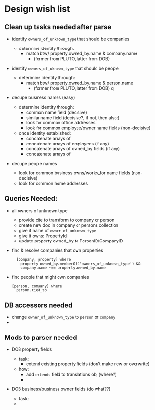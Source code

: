 # Design wish list

## Clean up tasks needed after parse

* identify `owners_of_unknown_type` that should be companies
  * determine identity through:
    * match btw/ property.owned_by.name & company.name
      * (former from PLUTO, latter from DOB)

* identify `owners_of_uknown_type` that should be people
  * deterimine identity through:
    * match btw/ property.owned_by.name & person.name
      * (former from PLUTO, latter from DOB)
    q
* dedupe business names (easy)
  * determine identity through:
    * common name field (decisive)
    * similar name field (decisive?, if not, then also:)
    * look for common office addresses
    * look for common employee/owner name fields (non-decisive)
  * once identity established:
    * concatenate arrays of 
    * concatenate arrays of employees (if any)
    * concatenate arrays of owned_by fields (if any)
    * concatenate arrays of 
  
* dedupe people names
  * look for common business owns/works_for name fields (non-decisive)
  * look for common home addresses

## Queries Needed:

* all owners of unknown type
  * provide cite to transform to company or person
  * create new doc in company or persons collection
  * give it name of `owner_of_unkonwn_type`
  * give it owns: PropertyId 
  * update property owned_by to PersonID/CompanyID

* find & resolve companies that own properties 
  ```
    [company, property] where 
      property.owned_by.memberOf('owners_of_unknown_type') && 
      company.name ~== property.owned_by.name
  ``` 

* find people that might own companies
  ```
  [person, company] where
    person.tied_to
    ```

## DB accessors needed
* change `owner_of_unknown_type` to `person` or `company`
* 


## Mods to parser needed

* DOB property fields
  * task:
    * extend existing property fields (don't make new or overwrite)
  * how:
    * add `extends` field to translations obj (where?)
    * 
    
* DOB business/business owner fields (do what??)
  * task:
  *

